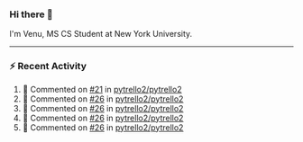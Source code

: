 ### Hi there 👋

I'm Venu, MS CS Student at New York University.

---

### :zap: Recent Activity

<!--RECENT_ACTIVITY:start-->
1. 💬 Commented on [#21](https://github.com/pytrello2/pytrello2/pull/21#issuecomment-1857162694) in [pytrello2/pytrello2](https://github.com/pytrello2/pytrello2)
2. 💬 Commented on [#26](https://github.com/pytrello2/pytrello2/pull/26#discussion_r1427475272) in [pytrello2/pytrello2](https://github.com/pytrello2/pytrello2)
3. 💬 Commented on [#26](https://github.com/pytrello2/pytrello2/pull/26#discussion_r1427473938) in [pytrello2/pytrello2](https://github.com/pytrello2/pytrello2)
4. 💬 Commented on [#26](https://github.com/pytrello2/pytrello2/pull/26#discussion_r1427473716) in [pytrello2/pytrello2](https://github.com/pytrello2/pytrello2)
5. 💬 Commented on [#26](https://github.com/pytrello2/pytrello2/pull/26#discussion_r1427475305) in [pytrello2/pytrello2](https://github.com/pytrello2/pytrello2)
<!--RECENT_ACTIVITY:end-->

<!--
**vchrombie/vchrombie** is a ✨ _special_ ✨ repository because its `README.md` (this file) appears on your GitHub profile.

Here are some ideas to get you started:

- 🔭 I’m currently working on ...
- 🌱 I’m currently learning ...
- 👯 I’m looking to collaborate on ...
- 🤔 I’m looking for help with ...
- 💬 Ask me about ...
- 📫 How to reach me: ...
- 😄 Pronouns: ...
- ⚡ Fun fact: ...
-->
